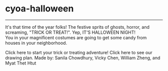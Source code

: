 # cyoa-halloween
---
It's that time of the year folks! The festive sprits of ghosts, horror, and screaming, "TRICK OR TREAT!". Yep, IT'S HALLOWEEN NIGHT!  
You in your magnificent costumes are going to get some candy from houses in your neighborhood.  

Click here to start your trick or treating adventure!
Click here to see our drawing plan.
Made by: Sanila Chowdhury, Vicky Chen, William Zheng, and Myat Thet Htut
